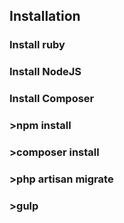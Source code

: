 ## Installation

### Install ruby 
### Install NodeJS 
### Install Composer 

### >npm install
### >composer install
### >php artisan migrate
### >gulp
